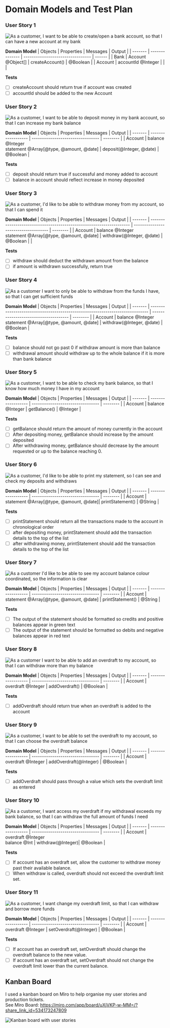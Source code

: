# Domain Models and Test Plan
### User Story 1
![As a customer, I want to be able to create/open a bank account, so that I can have a new account at my bank](image-1.png)

**Domain Model**
| Objects | Properties     | Messages                          | Output |
| ------- | -------------- | --------------------------------- | ------ |
| Bank | Account @Object[] | createAccount() | @Boolean  |
| Account | accountId @Integer    |    |    |

**Tests**
- [ ] createAccount should return true if account was created
- [ ] accountId should be added to the new Account

### User Story 2
![As a customer, I want to be able to deposit money in my bank account, so that I can increase my bank balance](image-2.png)

**Domain Model**
| Objects | Properties         | Messages                          | Output   |
| ------- | ------------------ | --------------------------------- | -------- |
| Account | balance @Integer<br>statement @Array[@type, @amount, @date] | deposit(@Integer, @date) | @Boolean         |

**Tests**
- [ ] deposit should return true if successful and money added to account
- [ ] balance in account should reflect increase in money deposited

### User Story 3
![As a customer, I'd like to be able to withdraw money from my account, so that I can spend it](image-3.png)

**Domain Model**
| Objects | Properties                                                           | Messages                             | Output   |
| ------- | -------------------------------------------------------------------- | ------------------------------------ | -------- |
| Account | balance @Integer<br>statement @Array[@type, @amount, @date]          | withdraw(@Integer, @date) | @Boolean |          |

**Tests**
- [ ] withdraw should deduct the withdrawn amount from the balance
- [ ] if amount is withdrawn successfully, return true

### User Story 4
![As a customer I want to only be able to withdraw from the funds I have, so that I can get sufficient funds](image-4.png)

**Domain Model**
| Objects | Properties                                                                    | Messages                              | Output   |
| ------- | ----------------------------------------------------------------------------- | ------------------------------------- | -------- |
| Account | balance @Integer<br>statement @Array[@type, @amount, @date] | withdraw(@Integer, @date) | @Boolean |

**Tests**
- [ ] balance should not go past 0 if withdraw amount is more than balance
- [ ] withdrawal amount should withdraw up to the whole balance if it is more than bank balance

### User Story 5
![As a customer, I want to be able to check my bank balance, so that I know how much money I have in my account](image-5.png)

**Domain Model**
| Objects | Properties         | Messages                          | Output   |
| ------- | ------------------ | --------------------------------- | -------- |
| Account | balance @Integer   | getBalance()                      | @Integer |

**Tests**
- [ ] getBalance should return the amount of money currently in the account
- [ ] After depositing money, getBalance should increase by the amount deposited
- [ ] After withdrawing money, getBalance should decrease by the amount requested or up to the balance reaching 0.

### User Story 6
![As a customer, I'd like to be able to print my statement, so I can see and check my deposits and withdraws](image-6.png)

**Domain Model**
| Objects | Properties         | Messages                          | Output   |
| ------- | ------------------ | --------------------------------- | -------- |
| Account | statement @Array[@type, @amount, @date]| printStatement()      | @String         |

**Tests**
- [ ] printStatement should return all the transactions made to the account in chronological order
- [ ] after depositing money, printStatement should add the transaction details to the top of the list
- [ ] after withdrawing money, printStatement should add the transaction details to the top of the list

### User Story 7
![As a customer I'd like to be able to see my account balance colour coordinated, so the information is clear](image-7.png)

**Domain Model**
| Objects | Properties         | Messages                          | Output   |
| ------- | ------------------ | --------------------------------- | -------- |
| Account | statement @Array[@type, @amount, @date] | printStatement()                                  | @String         |

**Tests**
- [ ] The output of the statement should be formatted so credits and positive balances appear in green text
- [ ] The output of the statement should be formatted so debits and negative balances appear in red text

### User Story 8
![As a customer I want to be able to add an overdraft to my account, so that I can withdraw more than my balance](image-8.png)

**Domain Model**
| Objects | Properties         | Messages                          | Output   |
| ------- | ------------------ | --------------------------------- | -------- |
| Account | overdraft @Integer | addOverdraft()                    | @Boolean |

**Tests**
- [ ] addOverdraft should return true when an overdraft is added to the account

### User Story 9
![As a customer, I want to be able to set the overdraft to my account, so that I can choose the overdraft balance](image-9.png)

**Domain Model**
| Objects | Properties         | Messages                          | Output   |
| ------- | ------------------ | --------------------------------- | -------- |
| Account | overdraft @Integer | addOverdraft(@Integer)            | @Boolean |

**Tests**
- [ ] addOverdraft should pass through a value which sets the overdraft limit as entered

### User Story 10
![As a customer, I want access my overdraft if my withdrawal exceeds my bank balance, so that I can withdraw the full amount of funds I need](image-10.png)

**Domain Model**
| Objects | Properties         | Messages                          | Output   |
| ------- | ------------------ | --------------------------------- | -------- |
| Account | overdraft @Integer<br>balance @Int | withdraw(@Integer)| @Boolean |

**Tests**
- [ ] If account has an overdraft set, allow the customer to withdraw money past their available balance.
- [ ] When withdraw is called, overdraft should not exceed the overdraft limit set.

### User Story 11
![As a customer, I want change my overdraft limit, so that I can withdraw and borrow more funds](image-11.png)

**Domain Model**
| Objects | Properties         | Messages                          | Output   |
| ------- | ------------------ | --------------------------------- | -------- |
| Account | overdraft @Integer | setOverdraft(@Integer)            | @Boolean |

**Tests**
- [ ] If account has an overdraft set, setOverdraft should change the overdraft balance to the new value.
- [ ] If account has an overdraft set, setOverdraft should not change the overdraft limit lower than the current balance.

## Kanban Board
I used a kanban board on Miro to help organise my user stories and production tickets.\
See Miro Board: <https://miro.com/app/board/uXjVKP-w-MM=/?share_link_id=534173247809>

![Kanban board with user stories](image.png)